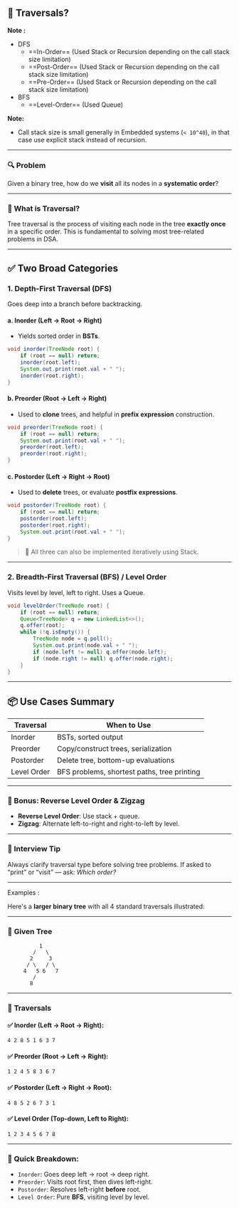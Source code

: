 
## 🌳 Traversals?


__Note :__

- DFS 
  - ==In-Order== (Used Stack or Recursion depending on the call stack size limitation)
  - ==Post-Order==  (Used Stack or Recursion depending on the call stack size limitation)
  - ==Pre-Order==  (Used Stack or Recursion depending on the call stack size limitation)
 - BFS
   - ==Level-Order== (Used Queue)

__Note:__ 
  - Call stack size is small generally in Embedded systems (`< 10^40`), in that case use explicit stack instead of recursion.  


---

### 🔍 Problem

Given a binary tree, how do we **visit** all its nodes in a **systematic order**?

---

### 🧠 What is Traversal?

Tree traversal is the process of visiting each node in the tree **exactly once** in a specific order. This is fundamental to solving most tree-related problems in DSA.

---

## ✅ Two Broad Categories

### 1. **Depth-First Traversal (DFS)**

Goes deep into a branch before backtracking.

#### a. **Inorder (Left → Root → Right)**

* Yields sorted order in **BSTs**.

```java
void inorder(TreeNode root) {
    if (root == null) return;
    inorder(root.left);
    System.out.print(root.val + " ");
    inorder(root.right);
}
```

#### b. **Preorder (Root → Left → Right)**

* Used to **clone** trees, and helpful in **prefix expression** construction.

```java
void preorder(TreeNode root) {
    if (root == null) return;
    System.out.print(root.val + " ");
    preorder(root.left);
    preorder(root.right);
}
```

#### c. **Postorder (Left → Right → Root)**

* Used to **delete** trees, or evaluate **postfix expressions**.

```java
void postorder(TreeNode root) {
    if (root == null) return;
    postorder(root.left);
    postorder(root.right);
    System.out.print(root.val + " ");
}
```

> 🔁 All three can also be implemented iteratively using Stack.

---

### 2. **Breadth-First Traversal (BFS) / Level Order**

Visits level by level, left to right. Uses a Queue.

```java
void levelOrder(TreeNode root) {
    if (root == null) return;
    Queue<TreeNode> q = new LinkedList<>();
    q.offer(root);
    while (!q.isEmpty()) {
        TreeNode node = q.poll();
        System.out.print(node.val + " ");
        if (node.left != null) q.offer(node.left);
        if (node.right != null) q.offer(node.right);
    }
}
```

---

## 📦 Use Cases Summary

| Traversal   | When to Use                                 |
| ----------- | ------------------------------------------- |
| Inorder     | BSTs, sorted output                         |
| Preorder    | Copy/construct trees, serialization         |
| Postorder   | Delete tree, bottom-up evaluations          |
| Level Order | BFS problems, shortest paths, tree printing |

---

### 🔄 Bonus: Reverse Level Order & Zigzag

* **Reverse Level Order**: Use stack + queue.
* **Zigzag**: Alternate left-to-right and right-to-left by level.

---

### 📌 Interview Tip

Always clarify traversal type before solving tree problems.
If asked to “print” or “visit” — ask: *Which order?*


----


Examples :



Here's a **larger binary tree** with all 4 standard traversals illustrated:

---

### 🌳 **Given Tree**

```
          1
        /   \
       2     3
      / \   / \
     4   5 6   7
        /
       8
```

---

### 🔢 **Traversals**

#### ✅ **Inorder (Left → Root → Right):**

```
4 2 8 5 1 6 3 7
```

#### ✅ **Preorder (Root → Left → Right):**

```
1 2 4 5 8 3 6 7
```

#### ✅ **Postorder (Left → Right → Root):**

```
4 8 5 2 6 7 3 1
```

#### ✅ **Level Order (Top-down, Left to Right):**

```
1 2 3 4 5 6 7 8
```

---

### 📌 Quick Breakdown:

* `Inorder`: Goes deep left → root → deep right.
* `Preorder`: Visits root first, then dives left-right.
* `Postorder`: Resolves left-right **before** root.
* `Level Order`: Pure **BFS**, visiting level by level.




